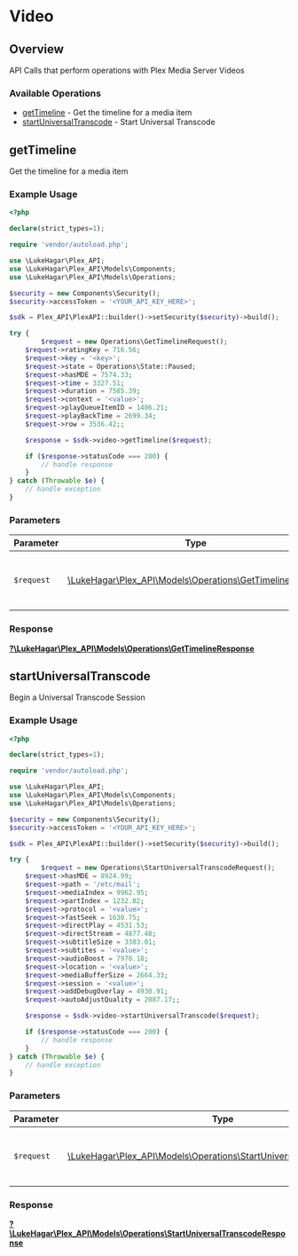 # Video


## Overview

API Calls that perform operations with Plex Media Server Videos


### Available Operations

* [getTimeline](#gettimeline) - Get the timeline for a media item
* [startUniversalTranscode](#startuniversaltranscode) - Start Universal Transcode

## getTimeline

Get the timeline for a media item

### Example Usage

```php
<?php

declare(strict_types=1);

require 'vendor/autoload.php';

use \LukeHagar\Plex_API;
use \LukeHagar\Plex_API\Models\Components;
use \LukeHagar\Plex_API\Models\Operations;

$security = new Components\Security();
$security->accessToken = '<YOUR_API_KEY_HERE>';

$sdk = Plex_API\PlexAPI::builder()->setSecurity($security)->build();

try {
        $request = new Operations\GetTimelineRequest();
    $request->ratingKey = 716.56;
    $request->key = '<key>';
    $request->state = Operations\State::Paused;
    $request->hasMDE = 7574.33;
    $request->time = 3327.51;
    $request->duration = 7585.39;
    $request->context = '<value>';
    $request->playQueueItemID = 1406.21;
    $request->playBackTime = 2699.34;
    $request->row = 3536.42;;

    $response = $sdk->video->getTimeline($request);

    if ($response->statusCode === 200) {
        // handle response
    }
} catch (Throwable $e) {
    // handle exception
}
```

### Parameters

| Parameter                                                                                                 | Type                                                                                                      | Required                                                                                                  | Description                                                                                               |
| --------------------------------------------------------------------------------------------------------- | --------------------------------------------------------------------------------------------------------- | --------------------------------------------------------------------------------------------------------- | --------------------------------------------------------------------------------------------------------- |
| `$request`                                                                                                | [\LukeHagar\Plex_API\Models\Operations\GetTimelineRequest](../../Models/Operations/GetTimelineRequest.md) | :heavy_check_mark:                                                                                        | The request object to use for the request.                                                                |


### Response

**[?\LukeHagar\Plex_API\Models\Operations\GetTimelineResponse](../../Models/Operations/GetTimelineResponse.md)**


## startUniversalTranscode

Begin a Universal Transcode Session

### Example Usage

```php
<?php

declare(strict_types=1);

require 'vendor/autoload.php';

use \LukeHagar\Plex_API;
use \LukeHagar\Plex_API\Models\Components;
use \LukeHagar\Plex_API\Models\Operations;

$security = new Components\Security();
$security->accessToken = '<YOUR_API_KEY_HERE>';

$sdk = Plex_API\PlexAPI::builder()->setSecurity($security)->build();

try {
        $request = new Operations\StartUniversalTranscodeRequest();
    $request->hasMDE = 8924.99;
    $request->path = '/etc/mail';
    $request->mediaIndex = 9962.95;
    $request->partIndex = 1232.82;
    $request->protocol = '<value>';
    $request->fastSeek = 1630.75;
    $request->directPlay = 4531.53;
    $request->directStream = 4877.48;
    $request->subtitleSize = 3383.01;
    $request->subtites = '<value>';
    $request->audioBoost = 7970.18;
    $request->location = '<value>';
    $request->mediaBufferSize = 2664.33;
    $request->session = '<value>';
    $request->addDebugOverlay = 4930.91;
    $request->autoAdjustQuality = 2087.17;;

    $response = $sdk->video->startUniversalTranscode($request);

    if ($response->statusCode === 200) {
        // handle response
    }
} catch (Throwable $e) {
    // handle exception
}
```

### Parameters

| Parameter                                                                                                                         | Type                                                                                                                              | Required                                                                                                                          | Description                                                                                                                       |
| --------------------------------------------------------------------------------------------------------------------------------- | --------------------------------------------------------------------------------------------------------------------------------- | --------------------------------------------------------------------------------------------------------------------------------- | --------------------------------------------------------------------------------------------------------------------------------- |
| `$request`                                                                                                                        | [\LukeHagar\Plex_API\Models\Operations\StartUniversalTranscodeRequest](../../Models/Operations/StartUniversalTranscodeRequest.md) | :heavy_check_mark:                                                                                                                | The request object to use for the request.                                                                                        |


### Response

**[?\LukeHagar\Plex_API\Models\Operations\StartUniversalTranscodeResponse](../../Models/Operations/StartUniversalTranscodeResponse.md)**

